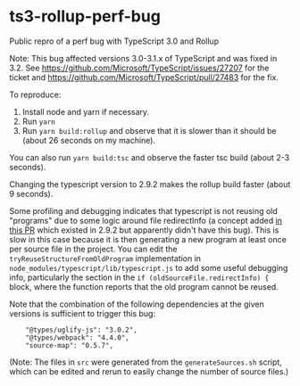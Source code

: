 # ts3-rollup-perf-bug
Public repro of a perf bug with TypeScript 3.0 and Rollup

Note: This bug affected versions 3.0-3.1.x of TypeScript and was fixed in 3.2. See https://github.com/Microsoft/TypeScript/issues/27207 for the ticket and https://github.com/Microsoft/TypeScript/pull/27483 for the fix.

To reproduce:
1) Install node and yarn if necessary.
2) Run `yarn`
3) Run `yarn build:rollup` and observe that it is slower than it should be (about 26 seconds on my machine).

You can also run `yarn build:tsc` and observe the faster tsc build (about 2-3 seconds).

Changing the typescript version to 2.9.2 makes the rollup build faster (about 9 seconds).

Some profiling and debugging indicates that typescript is not reusing old "programs" due to some logic around file redirectInfo (a concept added [in this PR](https://github.com/Microsoft/TypeScript/pull/16274) which existed in 2.9.2 but apparently didn't have this bug). This is slow in this case because it is then generating a new program at least once per source file in the project. You can edit the `tryReuseStructureFromOldProgram` implementation in `node_modules/typescript/lib/typescript.js` to add some useful debugging info, particularly the section in the `if (oldSourceFile.redirectInfo) {` block, where the function reports that the old program cannot be reused.

Note that the combination of the following dependencies at the given versions is sufficient to trigger this bug:

```
    "@types/uglify-js": "3.0.2",
    "@types/webpack": "4.4.0",
    "source-map": "0.5.7",
```

(Note: The files in `src` were generated from the `generateSources.sh` script, which can be edited and rerun to easily change the number of source files.)
